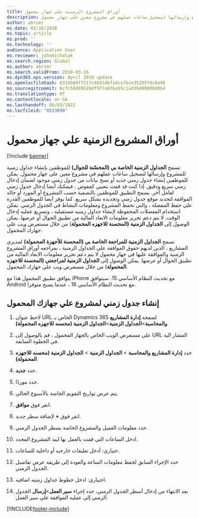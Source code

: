 ```yaml
---
title: أوراق المشروع الزمنية علي جهاز محمول
description: تسمح الجداول الزمنية الخاصة بي (المحسّنة للجوال) للموظفين بإنشاء جداول زمنية للمشروع وإرسالها لتسجيل ساعات عملهم في مشروع معين على جهاز محمول.
author: abruer
ms.date: 03/16/2018
ms.topic: article
ms.prod: ''
ms.technology: ''
audience: Application User
ms.reviewer: johnmichalak
ms.search.region: Global
ms.author: abruer
ms.search.validFrom: 2018-03-16
ms.dyn365.ops.version: April 2018 update
ms.openlocfilehash: 6332b80ff517c66834bfa4ca7bce35205fdc0a96
ms.sourcegitcommit: 6cfc50d89528df977a8f6a55c1ad39d99800d9b4
ms.translationtype: HT
ms.contentlocale: ar-SA
ms.lasthandoff: 06/03/2022
ms.locfileid: "8933890"
---
```

# <a name="project-timesheets-on-a-mobile-device"></a>أوراق المشروع الزمنية علي جهاز محمول

[!include [banner](../includes/banner.md)]

تسمح **الجداول الزمنية الخاصة بي (المحسّنة للجوال)** للموظفين بإنشاء جداول زمنية للمشروع وإرسالها لتسجيل ساعات عملهم في مشروع معين على جهاز محمول. يمكن للموظفين إنشاء جدول زمني جديد أو نسخ بيانات من جدول زمني موجود لضمان إدخال زمني سريع ودقيق. إذا كنت قد قمت بتعيين كمفوض ، فيمكنك أيضا إدخال جدول زمني لعامل آخر. يسمح التطبيق للموظفين بالتصفية حسب المشروع أو المورد أو حاله الموافقة لتحديد موقع جدول زمني وتحديده بشكل سريع. كما يوفر أيضا للموظفين القدرة علي حفظ المفضلة ، والتي تحفظ المشروع ومعلومات النشاط في الجدول الزمني. يمكن استخدام المفضلات المحفوظة لإنشاء جداول زمنيه مستقبليه ، وتسريع عمليه إدخال الوقت. لا يتم دعم تحرير معلومات الابعاد المالية من تطبيق الجوال أو عرضها. يمكن الوصول إلى **الجداول الزمنية (المحسنة للاجهزه المحمولة**) من خلال مستعرض ويب علي جهازك المحمول.

تسمح **الجداول الزمنية للمراجعة الخاصة بي (المحسنة للأجهزة المحمولة)** لمديري المشاريع ، الذين لديهم حقوق الموافقة علي الجداول الزمنية ، بمراجعه أوراق المشروع الزمنية والموافقة عليها في جهاز محمول لا يتم دعم تحرير معلومات الابعاد المالية من تطبيق الجوال أو عرضها. يمكن الوصول إلى **الجداول الزمنية لمراجعتي (المحسنة للاجهزه المحمولة**) من خلال مستعرض ويب علي جهازك المحمول.

يتوافق تطبيق المحمول هذا مع iPhone مع تحديث النظام الأساسي 15.
سيتوافق Android مع تحديث النظام الأساسي 16 ، عندما يصبح متوفرا.

## <a name="create-a-project-timesheet-on-your-mobile-device"></a>إنشاء جدول زمني لمشروع علي جهازك المحمول

1.  لاحظ عنوان URL الخاص بـ Dynamics 365 لصفحة **إدارة المشاريع والمحاسبة**\>**الجداول الزمنية**\>**الجداول الزمنية (محسنه للاجهزه المحمولة)**.

2.  علي مستعرض الويب الخاص بالجهاز المحمول ، قم بالوصول إلى URL المشار اليه في الخطوة السابقة.
 
3.  حدد **إدارة المشاريع والمحاسبة** \> **الجداول الزمنية** \> **الجداول الزمنية (محسنه للاجهزه المحمولة)**.

4.  حدد **جديد**.

5.  حدد موردًا.

6.  يتم عرض تواريخ التقويم الخاصة بالأسبوع الحالي.

7.  انقر فوق **موافق**.

8.  انقر فوق **+** لإضافة سطر جديد.

9.  حدد معلومات العميل والمشروع الخاصة بسطر الجدول الزمني.

10. ادخل الساعات التي قمت بالعمل بها لبند المشروع المحدد.

11. ختياري: أدخل تعليقات خارجيه أو داخلية للساعات.

12. حدد الإجراء السابق لحفظ معلومات الساعة والعودة إلى طريقه عرض تفاصيل الجدول الزمني.

13. اختياري: ادخل خطوط جداول زمنيه اضافيه.

14. بعد الانتهاء من إدخال أسطر الجدول الزمني، حدد إجراء **سير العمل**\>**إرسال** الجدول الزمني إلى عمليه الموافقة علي سير العمل.


[!INCLUDE[footer-include](../includes/footer-banner.md)]